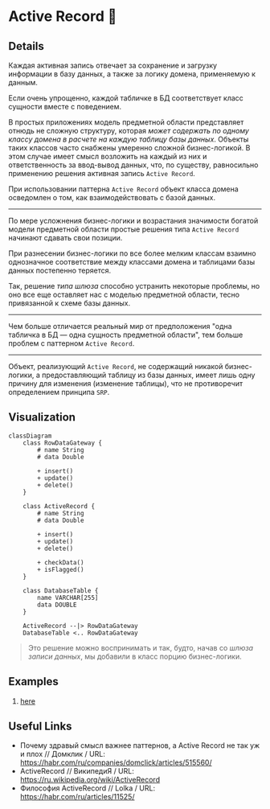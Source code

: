 # Active Record 🧩

## Details

Каждая активная запись отвечает за сохранение и загрузку информации в базу данных, а также за логику домена, применяемую к данным.

Если очень упрощенно, каждой табличке в БД соответствует класс сущности вместе с поведением.

В простых приложениях модель предметной области представляет отнюдь не сложную структуру, которая *может содержать по одному классу домена в расчете на каждую таблицу базы данных*. Объекты таких классов часто снабжены умеренно сложной бизнес-логикой. В этом случае имеет смысл возложить на каждый из них и ответственность за ввод-вывод данных, что, по существу, равносильно применению решения активная запись `Active Record`.

При использовании паттерна `Active Record` объект класса домена осведомлен о том, как взаимодействовать с базой данных.

---

По мере усложнения бизнес-логики и возрастания значимости богатой модели предметной области простые решения типа `Active Record` начинают сдавать свои позиции.

При разнесении бизнес-логики по все более мелким классам взаимно однозначное соответствие между классами домена и таблицами базы данных постепенно теряется.

Так, решение *типа шлюза* способно устранить некоторые проблемы, но оно все еще оставляет нас с моделью предметной области, тесно привязанной к схеме базы данных.

---

Чем больше отличается реальный мир от предположения "одна табличка в БД — одна сущность предметной области", тем больше проблем с паттерном `Active Record`.

---

Объект, реализующий `Active Record`, не содержащий никакой бизнес-логики, а предоставляющий таблицу из базы данных, имеет лишь одну причину для изменения (изменение таблицы), что не противоречит определением принципа `SRP`.

## Visualization

```mermaid
classDiagram
    class RowDataGateway {
        # name String
        # data Double

        + insert()
        + update()
        + delete()
    }

    class ActiveRecord {
        # name String
        # data Double

        + insert()
        + update()
        + delete()

        + checkData()
        + isFlagged()
    }

    class DatabaseTable {
        name VARCHAR[255]
        data DOUBLE
    }

    ActiveRecord --|> RowDataGateway
    DatabaseTable <.. RowDataGateway
```

> Это решение можно воспринимать и так, будто, начав со *шлюза записи данных*, мы добавили в класс порцию бизнес-логики.

## Examples

1. [here](./v1/NOTE.md)

## Useful Links

- Почему здравый смысл важнее паттернов, а Active Record не так уж и плох // Домклик / URL: https://habr.com/ru/companies/domclick/articles/515560/
- ActiveRecord // ВикипедиЯ / URL: https://ru.wikipedia.org/wiki/ActiveRecord
- Философия ActiveRecord // Lolka / URL: https://habr.com/ru/articles/11525/